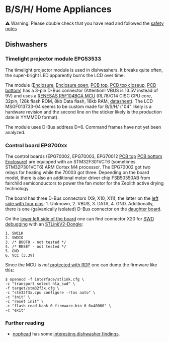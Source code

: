 # B/S/H/ Home Appliances

:warning: Warning: Please double check that you have read and followed the [safety notes](README.md#warning)

## Dishwashers

### Timelight projector module EPG53533

The timelight projector module is used in dishwashers.
It breaks quite often, the super-bright LED apparently burns the LCD over time.

The module ([Enclosure](photos/bsh-EPG53533-enclosure.jpg), [Enclosure open](photos/bsh-EPG53533-enclosure-open.jpg),
[PCB top](photos/bsh-EPG53533-pcb-top.jpg), [PCB top closeup](photos/bsh-EPG53533-pcb-top-closeup.jpg), [PCB bottom](photos/bsh-EPG53533-pcb-bottom.jpg))
has a 3-pin D-Bus connector (Attention! VBUS is 13.5V instead of 9V) and
uses a [RENESAS R5F104BGA MCU](https://www.renesas.com/en/products/microcontrollers-microprocessors/rl78-low-power-8-16-bit-mcus/rl78g14-low-power-high-function-general-purpose-microcontrollers-motor-control-industrial-and-metering)
(RL78/G14 CISC CPU core, 32pin, 128k flash ROM, 8kb Data flash, 16kb RAM, [datasheet](https://www.renesas.com/en/document/dst/rl78g14-data-sheet?r=1054296)).
The LCD MSGF013733-04 seems to be custom made for B/S/H/ ("04" likely is a hardware revision and
the second line on the sticker likely is the production date in YYMMDD format).

The module uses D-Bus address D=6. Command frames have not yet been analyzed.

### Control board EPG700xx

The control boards (EPG70002, EPG70003, EPG70012 [PCB top](photos/bsh-EPG70012-pcb-top.jpg) [PCB bottom](photos/bsh-EPG70012-pcb-bottom.jpg) [Enclosure](photos/bsh-EPG70012-enclosure.jpg))
are equipped with an STM32F301VCT6 (sometimes STM32P301VCT6) ARM Cortex M4 processor.
The EPG70002 got two relays for heating while the 70003 got three.
Depending on the board model, there is also an additional motor driver chip FSB50550AB from fairchild semiconductors
to power the fan motor for the Zeolith active drying technology.

The board has three D-Bus connectors (X9, X10, X11), the latter on the
[left side with four pins](photos/bsh-EPG700xx-dbus.jpg): 1. Unknown, 2. VBUS, 3. DATA, 4. GND.
Additionally, there is one (galvanically isolated) D-Bus connector on the [daughter board](photos/bsh-EPG700xx-dbus-daughter.jpg).

On the [lower left side of the board](photos/bsh-EPG700xx-STlink-pins.jpg)
one can find connector X20 for [SWD debugging](https://stm32-base.org/guides/connecting-your-debugger.html) with an [STLinkV2-Dongle](bsh-EPG70012-STlink.jpg):

```
1. SWCLK
2. SWDIO
3. /* BOOT0 - not tested */
4. /* RESET - not tested */
5. GND
6. VCC (3.3V)
```

Since the MCU is *not* [protected with RDP](https://stm32world.com/wiki/STM32_Readout_Protection_(RDP))
one can dump the firmware like this:

```
$ openocd -f interface/stlink.cfg \
-c "transport select hla_swd" \
-f target/stm32f3x.cfg \
-c "stm32f3x.cpu configure -rtos auto" \
-c "init" \
-c "reset init" \
-c "flash read_bank 0 firmware.bin 0 0x40000" \
-c "exit"
```

### Further reading

- [nophead](https://github.com/nophead/) has some [interesting dishwasher findings](https://hydraraptor.blogspot.com/2022/07/diy-repair-nightmare.html).
